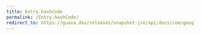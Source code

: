 ```yaml
---
title: Entry.hashCode
permalink: /Entry.hashCode/
redirect_to: https://guava.dev/releases/snapshot-jre/api/docs/com/google/common/collect/Multiset.Entry.html#hashCode--
---
```

